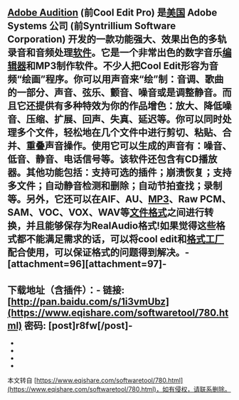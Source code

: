 [Adobe Audition](http://baike.baidu.com/view/373410.htm) (前Cool Edit Pro) 是[美国](http://baike.baidu.com/view/2398.htm) Adobe Systems 公司 (前Syntrillium Software Corporation) 开发的一款功能强大、效果出色的多轨录音和音频处理[软件](http://baike.baidu.com/view/37.htm)。它是一个非常出色的数字音乐[编辑器](http://baike.baidu.com/view/499644.htm)和MP3制作软件。不少人把Cool Edit形容为音频“绘画”程序。你可以用声音来“绘”制：音调、歌曲的一部分、声音、弦乐、颤音、噪音或是调整静音。而且它还提供有多种特效为你的作品增色：放大、降低噪音、压缩、扩展、回声、失真、延迟等。你可以同时处理多个文件，轻松地在几个文件中进行剪切、粘贴、合并、重叠声音操作。使用它可以生成的声音有：噪音、低音、静音、电话信号等。该软件还包含有CD播放器。其他功能包括：支持可选的插件；崩溃恢复；支持多文件；自动静音检测和删除；自动节拍查找；录制等。另外，它还可以在AIF、AU、[MP3](http://baike.baidu.com/view/1310.htm)、Raw PCM、SAM、VOC、VOX、WAV等[文件格式](http://baike.baidu.com/view/1066926.htm)之间进行转换，并且能够保存为RealAudio格式!如果觉得这些格式都不能满足需求的话，可以将cool edit和[格式工厂](http://baike.baidu.com/view/1820476.htm)配合使用，可以保证格式的问题得到解决。-
\[attachment=96\]\[attachment=97\]-
-
下载地址（含插件）：-
链接: [http://pan.baidu.com/s/1i3vmUbz](https://www.eqishare.com/softwaretool/780.html) 密码: \[post\]r8fw\[/post\]-
-
-
-
-

-

本文转自 [https://www.eqishare.com/softwaretool/780.html](https://www.eqishare.com/softwaretool/780.html)，如有侵权，请联系删除。